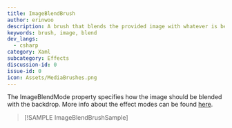```yaml
---
title: ImageBlendBrush
author: erinwoo  
description: A brush that blends the provided image with whatever is behind it in the application with the provided blend mode.
keywords: brush, image, blend
dev_langs:
  - csharp
category: Xaml
subcategory: Effects
discussion-id: 0
issue-id: 0
icon: Assets/MediaBrushes.png
---
```


The ImageBlendMode property specifies how the image should be blended with the backdrop. More info about the effect modes can be found [here](https://microsoft.github.io/Win2D/WinUI2/html/T_Microsoft_Graphics_Canvas_Effects_BlendEffectMode.htm).
> [!SAMPLE ImageBlendBrushSample]
